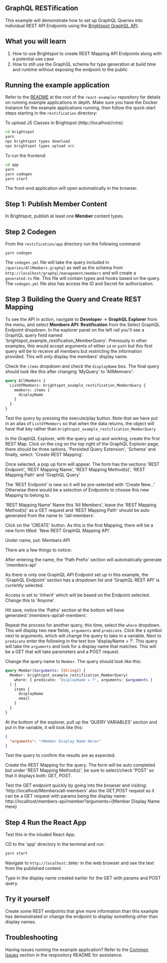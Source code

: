 ## GraphQL RESTification

This example will demonstrate how to set up GraphQL Queries into individual REST API Endpoints using the [Brightspot GraphQL API](https://www.brightspot.com/documentation/brightspot-cms-developer-guide/latest/graphql-api).

## What you will learn

1. How to use Brightspot to create REST Mapping API Endpoints along with a potential use case
2. How to still use the GraphQL schema for type generation at build time and runtime without exposing the endpoint to the public

## Running the example application

Refer to the [README](/README.md) at the root of the `react-examples` repository for details on running example applications in depth. Make sure you have the Docker instance for the example applications running, then follow the quick-start steps starting in the `restification` directory:

To upload JS Classes in Brightspot (http://localhost/cms):

```sh
cd brightspot
yarn
npx brightspot types download
npx brightspot types upload src

```

To run the frontend:

```sh
cd app
yarn
yarn codegen
yarn start
```

The front-end application will open automatically in the browser.

## Step 1: Publish Member Content

In Brightspot, publish at least one **Member** content types.

## Step 2 Codegen

From the `restification/app` directory run the following command:

```
yarn codegen
```

The `codegen.yml` file will take the query included in `/queries/AllMembers.graphql` as well as the schema from `http://localhost/graphql/management/members` and will create a `generated.ts` file. This file will contain types and hooks based on the query. The `codegen.yml` file also has access the ID and Secret for authorization.

## Step 3 Building the Query and Create REST Mapping

To see the API in action, navigate to **Developer** &rarr; **GraphQL Explorer** from the menu, and select **Members API: Restification** from the Select GraphQL Endpoint dropdown. In the explorer panel on the left rail you'll see a GraphQL query field named 'brightspot_example_restification_MemberQuery'. Previously in other examples, this would accept arguments of either `id` or `path` but this first query will be to receive all members but restricting the information provided. This will only display the members' display name.

Check the `items` dropdown and check the `displayName` box. The final query should look like this after changing 'MyQuery' to 'AllMemvers':

```graphql
query AllMembers {
  ListOfMembers: brightspot_example_restification_MemberQuery {
    members: items {
      displayName
    }
  }
}
```

Test the query by pressing the execute/play button. Note that we have put in an alias of `ListOfMembers` so that when the data returns, the object will have that key rather than `brightspot_example_restification_MemberQuery`

In the GraphQL Explorer, with the query set up and working, create the first REST Map. Click on the cog on the top right of the GraphQL Explorer page, there should be three options, 'Persisted Query Extension', 'Schema' and finally, select:
'Create REST Mapping'.

Once selected, a pop up form will appear. The form has the sections 'REST Endpoint', 'REST Mapping Name', 'REST Mapping Method(s)', 'REST Mapping Path' and 'GraphQL Query'

The 'REST Endpoint' is new so it will be pre-selected with 'Create New...' Otherwise there would be a selection of Endpoints to choose this new Mapping to belong to.

'REST Mapping Name' Name this 'All Members', leave the 'REST Mapping Method(s)' as a GET request and 'REST Mapping Path' should be auto generated from the name to '/all-members'.

Click on the 'CREATE' button. As this is the first Mapping, there will be a new form titled: 'New REST GraphQL Mapping API'.

Under name, put:
Members API

There are a few things to notice:

After entering the name, the 'Path Prefix' section will automatically generate '/members-api'

As there is only one GraphQL API Endpoint set up in this example, the 'GraphQL Endpoint' section has a dropdown list and 'GraphQL REST API' is currently selected.

Access is set to 'Inherit' which will be based on the Endpoint selected. Change this to 'Anyone'.

Hit save, notice the 'Paths' section at the bottom will have generated:'/members-api/all-members'.

Repeat the process for another query, this time, select the `where` dropdown. This will display two new fields, `arguments` and `predicate`. Click the `$` symbol next to arguments, which will change the query to take in a variable. Next to `predicate` enter the following in the text box 'displayName = ?'. This query will take the `arguments` and look for a display name that matches. This will be a GET that will take parameters and a POST request.

Change the query name to `Member`. The query should look like this:

```graphql
query Member($arguments: [String]) {
  Member: brightspot_example_restification_MemberQuery(
    where: { predicate: "displayName = ?", arguments: $arguments }
  ) {
    items {
      displayName
      email
    }
  }
}
```

At the bottom of the explorer, pull up the 'QUERY VARIABLES' section and put in the variable, it will look like this:

```json
{
  "arguments": "<Member Display Name Here>"
}
```

Test the query to confirm the results are as expected.

Create the REST Mapping for the query. The form will be auto completed but under 'REST Mapping Method(s)', be sure to select/check 'POST' so that it displays both: GET, POST.

Test the GET endpoint quickly by going into the browser and visiting:
'http://localhost/Members/all-members'
also the GET,POST request as it can be a GET request with params being the display name:
http://localhost/members-api/member?arguments={Member Display Name Here}

## Step 4 Run the React App

Test this in the inluded React App.

CD to the 'app' directory in the terminal and run:

```sh
yarn start
```

Navigate to `http://localhost:3000/` in the web browser and see the text from the published content.

Type in the display name created earlier for the GET with params and POST query.

## Try it yourself

Create some REST endpoints that give more information than this example has demonstrated or change the endpoint to display something other than display names.

## Troubleshooting

Having issues running the example application? Refer to the [Common Issues](/README.md) section in the respository README for assistance.
